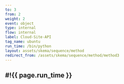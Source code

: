 ```yaml
---
to: 3
from: 2
weight: 2
event: object
type: internal
flow: internal
label: Cloud-Site-API
tag_name: ubuntu
run_time: /bin/python
layout: assets/skema/sequence/method
redirect_from: /assets/skema/sequence/method/method3
---
```

#!{{ page.run_time }}
---
